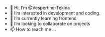 - 👋 Hi, I’m @Vespertine-Tekina
- 👀 I’m interested in development and coding.
- 🌱 I’m currently learning frontend
- 💞️ I’m looking to collaborate on projects
- 📫 How to reach me ...

<!---
Vespertine-Tekina/Vespertine-Tekina is a ✨ special ✨ repository because its `README.md` (this file) appears on your GitHub profile.
You can click the Preview link to take a look at your changes.
--->
